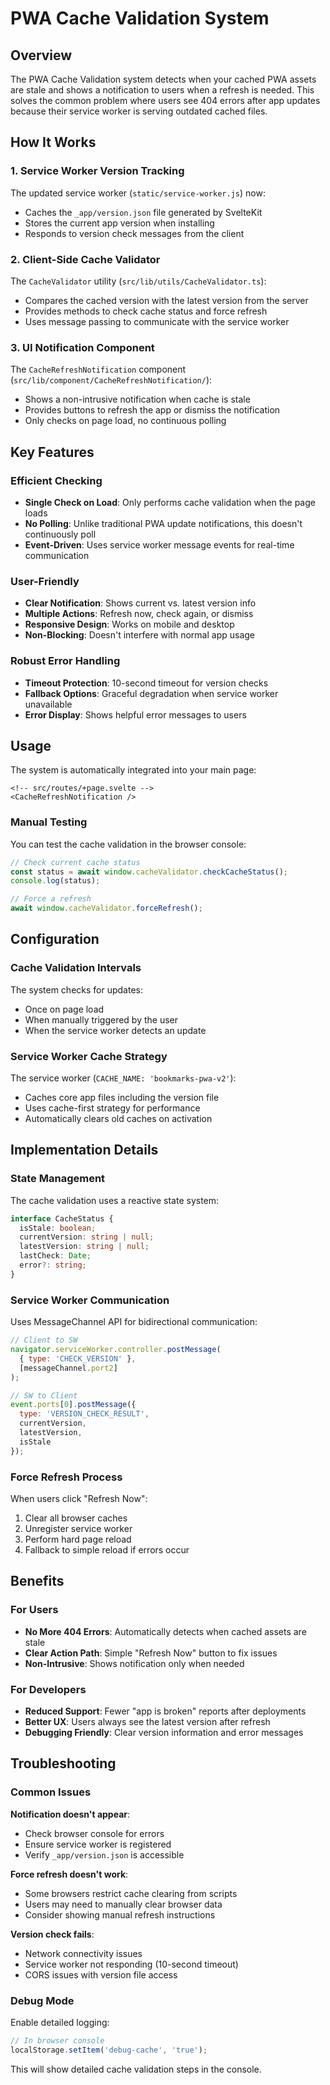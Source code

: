 # PWA Cache Validation System

## Overview

The PWA Cache Validation system detects when your cached PWA assets are stale and shows a notification to users when a refresh is needed. This solves the common problem where users see 404 errors after app updates because their service worker is serving outdated cached files.

## How It Works

### 1. Service Worker Version Tracking

The updated service worker (`static/service-worker.js`) now:
- Caches the `_app/version.json` file generated by SvelteKit
- Stores the current app version when installing
- Responds to version check messages from the client

### 2. Client-Side Cache Validator

The `CacheValidator` utility (`src/lib/utils/CacheValidator.ts`):
- Compares the cached version with the latest version from the server
- Provides methods to check cache status and force refresh
- Uses message passing to communicate with the service worker

### 3. UI Notification Component

The `CacheRefreshNotification` component (`src/lib/component/CacheRefreshNotification/`):
- Shows a non-intrusive notification when cache is stale
- Provides buttons to refresh the app or dismiss the notification
- Only checks on page load, no continuous polling

## Key Features

### Efficient Checking
- **Single Check on Load**: Only performs cache validation when the page loads
- **No Polling**: Unlike traditional PWA update notifications, this doesn't continuously poll
- **Event-Driven**: Uses service worker message events for real-time communication

### User-Friendly
- **Clear Notification**: Shows current vs. latest version info
- **Multiple Actions**: Refresh now, check again, or dismiss
- **Responsive Design**: Works on mobile and desktop
- **Non-Blocking**: Doesn't interfere with normal app usage

### Robust Error Handling
- **Timeout Protection**: 10-second timeout for version checks
- **Fallback Options**: Graceful degradation when service worker unavailable
- **Error Display**: Shows helpful error messages to users

## Usage

The system is automatically integrated into your main page:

```svelte
<!-- src/routes/+page.svelte -->
<CacheRefreshNotification />
```

### Manual Testing

You can test the cache validation in the browser console:

```javascript
// Check current cache status
const status = await window.cacheValidator.checkCacheStatus();
console.log(status);

// Force a refresh
await window.cacheValidator.forceRefresh();
```

## Configuration

### Cache Validation Intervals

The system checks for updates:
- Once on page load
- When manually triggered by the user
- When the service worker detects an update

### Service Worker Cache Strategy

The service worker (`CACHE_NAME: 'bookmarks-pwa-v2'`):
- Caches core app files including the version file
- Uses cache-first strategy for performance
- Automatically clears old caches on activation

## Implementation Details

### State Management

The cache validation uses a reactive state system:

```typescript
interface CacheStatus {
  isStale: boolean;
  currentVersion: string | null;
  latestVersion: string | null;
  lastCheck: Date;
  error?: string;
}
```

### Service Worker Communication

Uses MessageChannel API for bidirectional communication:

```javascript
// Client to SW
navigator.serviceWorker.controller.postMessage(
  { type: 'CHECK_VERSION' },
  [messageChannel.port2]
);

// SW to Client
event.ports[0].postMessage({
  type: 'VERSION_CHECK_RESULT',
  currentVersion,
  latestVersion,
  isStale
});
```

### Force Refresh Process

When users click "Refresh Now":

1. Clear all browser caches
2. Unregister service worker
3. Perform hard page reload
4. Fallback to simple reload if errors occur

## Benefits

### For Users
- **No More 404 Errors**: Automatically detects when cached assets are stale
- **Clear Action Path**: Simple "Refresh Now" button to fix issues
- **Non-Intrusive**: Shows notification only when needed

### For Developers
- **Reduced Support**: Fewer "app is broken" reports after deployments
- **Better UX**: Users always see the latest version after refresh
- **Debugging Friendly**: Clear version information and error messages

## Troubleshooting

### Common Issues

**Notification doesn't appear**:
- Check browser console for errors
- Ensure service worker is registered
- Verify `_app/version.json` is accessible

**Force refresh doesn't work**:
- Some browsers restrict cache clearing from scripts
- Users may need to manually clear browser data
- Consider showing manual refresh instructions

**Version check fails**:
- Network connectivity issues
- Service worker not responding (10-second timeout)
- CORS issues with version file access

### Debug Mode

Enable detailed logging:

```javascript
// In browser console
localStorage.setItem('debug-cache', 'true');
```

This will show detailed cache validation steps in the console.
